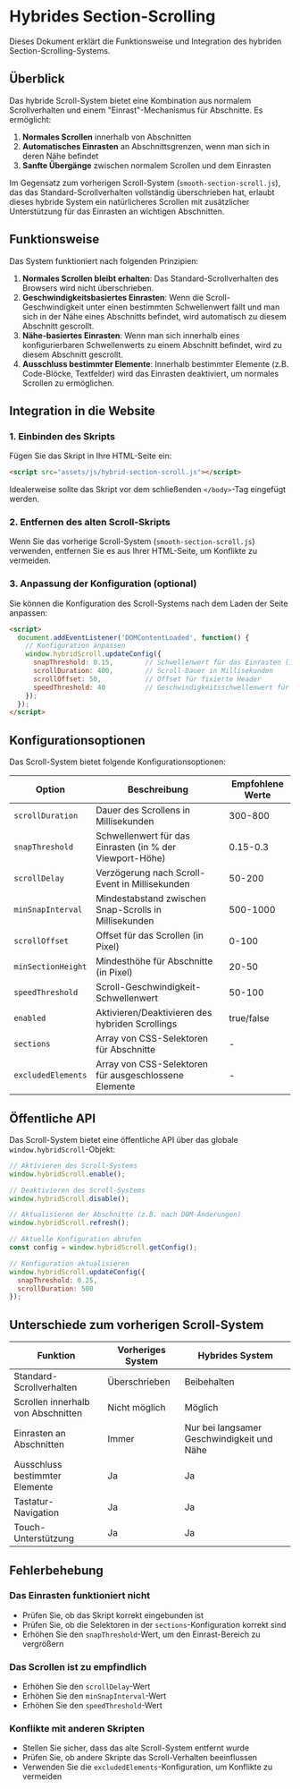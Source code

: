 # Hybrides Section-Scrolling

Dieses Dokument erklärt die Funktionsweise und Integration des hybriden Section-Scrolling-Systems.

## Überblick

Das hybride Scroll-System bietet eine Kombination aus normalem Scrollverhalten und einem "Einrast"-Mechanismus für Abschnitte. Es ermöglicht:

1. **Normales Scrollen** innerhalb von Abschnitten
2. **Automatisches Einrasten** an Abschnittsgrenzen, wenn man sich in deren Nähe befindet
3. **Sanfte Übergänge** zwischen normalem Scrollen und dem Einrasten

Im Gegensatz zum vorherigen Scroll-System (`smooth-section-scroll.js`), das das Standard-Scrollverhalten vollständig überschrieben hat, erlaubt dieses hybride System ein natürlicheres Scrollen mit zusätzlicher Unterstützung für das Einrasten an wichtigen Abschnitten.

## Funktionsweise

Das System funktioniert nach folgenden Prinzipien:

1. **Normales Scrollen bleibt erhalten**: Das Standard-Scrollverhalten des Browsers wird nicht überschrieben.
2. **Geschwindigkeitsbasiertes Einrasten**: Wenn die Scroll-Geschwindigkeit unter einen bestimmten Schwellenwert fällt und man sich in der Nähe eines Abschnitts befindet, wird automatisch zu diesem Abschnitt gescrollt.
3. **Nähe-basiertes Einrasten**: Wenn man sich innerhalb eines konfigurierbaren Schwellenwerts zu einem Abschnitt befindet, wird zu diesem Abschnitt gescrollt.
4. **Ausschluss bestimmter Elemente**: Innerhalb bestimmter Elemente (z.B. Code-Blöcke, Textfelder) wird das Einrasten deaktiviert, um normales Scrollen zu ermöglichen.

## Integration in die Website

### 1. Einbinden des Skripts

Fügen Sie das Skript in Ihre HTML-Seite ein:

```html
<script src="assets/js/hybrid-section-scroll.js"></script>
```

Idealerweise sollte das Skript vor dem schließenden `</body>`-Tag eingefügt werden.

### 2. Entfernen des alten Scroll-Skripts

Wenn Sie das vorherige Scroll-System (`smooth-section-scroll.js`) verwenden, entfernen Sie es aus Ihrer HTML-Seite, um Konflikte zu vermeiden.

### 3. Anpassung der Konfiguration (optional)

Sie können die Konfiguration des Scroll-Systems nach dem Laden der Seite anpassen:

```html
<script>
  document.addEventListener('DOMContentLoaded', function() {
    // Konfiguration anpassen
    window.hybridScroll.updateConfig({
      snapThreshold: 0.15,        // Schwellenwert für das Einrasten (15% der Viewport-Höhe)
      scrollDuration: 400,        // Scroll-Dauer in Millisekunden
      scrollOffset: 50,           // Offset für fixierte Header
      speedThreshold: 40          // Geschwindigkeitsschwellenwert für das Einrasten
    });
  });
</script>
```

## Konfigurationsoptionen

Das Scroll-System bietet folgende Konfigurationsoptionen:

| Option | Beschreibung | Empfohlene Werte |
|--------|-------------|------------------|
| `scrollDuration` | Dauer des Scrollens in Millisekunden | 300-800 |
| `snapThreshold` | Schwellenwert für das Einrasten (in % der Viewport-Höhe) | 0.15-0.3 |
| `scrollDelay` | Verzögerung nach Scroll-Event in Millisekunden | 50-200 |
| `minSnapInterval` | Mindestabstand zwischen Snap-Scrolls in Millisekunden | 500-1000 |
| `scrollOffset` | Offset für das Scrollen (in Pixel) | 0-100 |
| `minSectionHeight` | Mindesthöhe für Abschnitte (in Pixel) | 20-50 |
| `speedThreshold` | Scroll-Geschwindigkeit-Schwellenwert | 50-100 |
| `enabled` | Aktivieren/Deaktivieren des hybriden Scrollings | true/false |
| `sections` | Array von CSS-Selektoren für Abschnitte | - |
| `excludedElements` | Array von CSS-Selektoren für ausgeschlossene Elemente | - |

## Öffentliche API

Das Scroll-System bietet eine öffentliche API über das globale `window.hybridScroll`-Objekt:

```javascript
// Aktivieren des Scroll-Systems
window.hybridScroll.enable();

// Deaktivieren des Scroll-Systems
window.hybridScroll.disable();

// Aktualisieren der Abschnitte (z.B. nach DOM-Änderungen)
window.hybridScroll.refresh();

// Aktuelle Konfiguration abrufen
const config = window.hybridScroll.getConfig();

// Konfiguration aktualisieren
window.hybridScroll.updateConfig({
  snapThreshold: 0.25,
  scrollDuration: 500
});
```

## Unterschiede zum vorherigen Scroll-System

| Funktion | Vorheriges System | Hybrides System |
|----------|-------------------|-----------------|
| Standard-Scrollverhalten | Überschrieben | Beibehalten |
| Scrollen innerhalb von Abschnitten | Nicht möglich | Möglich |
| Einrasten an Abschnitten | Immer | Nur bei langsamer Geschwindigkeit und Nähe |
| Ausschluss bestimmter Elemente | Ja | Ja |
| Tastatur-Navigation | Ja | Ja |
| Touch-Unterstützung | Ja | Ja |

## Fehlerbehebung

### Das Einrasten funktioniert nicht

- Prüfen Sie, ob das Skript korrekt eingebunden ist
- Prüfen Sie, ob die Selektoren in der `sections`-Konfiguration korrekt sind
- Erhöhen Sie den `snapThreshold`-Wert, um den Einrast-Bereich zu vergrößern

### Das Scrollen ist zu empfindlich

- Erhöhen Sie den `scrollDelay`-Wert
- Erhöhen Sie den `minSnapInterval`-Wert
- Erhöhen Sie den `speedThreshold`-Wert

### Konflikte mit anderen Skripten

- Stellen Sie sicher, dass das alte Scroll-System entfernt wurde
- Prüfen Sie, ob andere Skripte das Scroll-Verhalten beeinflussen
- Verwenden Sie die `excludedElements`-Konfiguration, um Konflikte zu vermeiden 